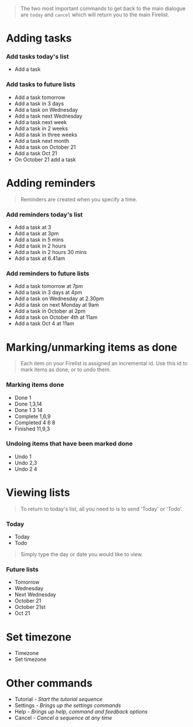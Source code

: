 > The two most important commands to get back to the main dialogue are `today` and `cancel` which will return you to the main Firelist.

# Adding tasks

### Add tasks today's list
- Add a task

### Add tasks to future lists
- Add a task tomorrow
- Add a task in 3 days
- Add a task on Wednesday
- Add a task next Wednesday
- Add a task next week
- Add a task in 2 weeks
- Add a task in three weeks
- Add a task next month
- Add a task on October 21
- Add a task Oct 21
- On October 21 add a task

# Adding reminders

> Reminders are created when you specify a time.

### Add reminders today's list
- Add a task at 3
- Add a task at 3pm
- Add a task in 5 mins
- Add a task in 2 hours
- Add a task in 2 hours 30 mins
- Add a task at 6.41am

### Add reminders to future lists
- Add a task tomorrow at 7pm
- Add a task in 3 days at 4pm
- Add a task on Wednesday at 2.30pm
- Add a task on next Monday at 9am
- Add a task in October at 2pm
- Add a task on October 4th at 11am
- Add a task Oct 4 at 11am

# Marking/unmarking items as done

> Each item on your Firelist is assigned an incremental id. Use this id to mark items as done, or to undo them.

### Marking items done
- Done 1
- Done 1,3,14
- Done 1 3 14
- Complete 1,6,9
- Completed 4 6 8
- Finished 11,9,3

### Undoing items that have been marked done
- Undo 1
- Undo 2,3
- Undo 2 4

# Viewing lists
> To return to today's list, all you need to is to send 'Today' or 'Todo'.

### Today
- Today
- Todo

> Simply type the day or date you would like to view.

### Future lists
- Tomorrow
- Wednesday
- Next Wednesday
- October 21
- October 21st
- Oct 21

# Set timezone

- Timezone
- Set timezone

# Other commands
- Tutorial - *Start the tutorial sequence*
- Settings - *Brings up the settings commands*
- Help - *Brings up help, command and feedback options*
- Cancel - *Cancel a sequence at any time*
